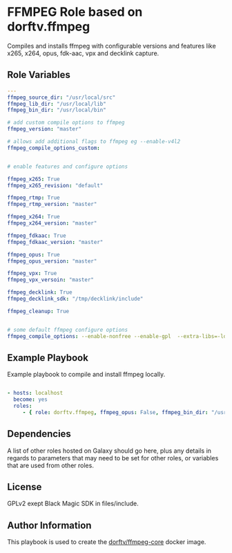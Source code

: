 FFMPEG Role based on  dorftv.ffmpeg
===================================

Compiles and installs ffmpeg with configurable versions and features like x265, x264, opus, fdk-aac, vpx and decklink capture.


Role Variables
--------------

```yml
---
ffmpeg_source_dir: "/usr/local/src"
ffmpeg_lib_dir: "/usr/local/lib"
ffmpeg_bin_dir: "/usr/local/bin"

# add custom compile options to ffmpeg
ffmpeg_version: "master"

# allows add additional flags to ffmpeg eg --enable-v4l2
ffmpeg_compile_options_custom:  


# enable features and configure options

ffmpeg_x265: True
ffmpeg_x265_revision: "default"

ffmpeg_rtmp: True
ffmpeg_rtmp_version: "master"

ffmpeg_x264: True
ffmpeg_x264_version: "master"

ffmpeg_fdkaac: True
ffmpeg_fdkaac_version: "master"

ffmpeg_opus: True
ffmpeg_opus_version: "master"

ffmpeg_vpx: True
ffmpeg_vpx_versoin: "master"

ffmpeg_decklink: True
ffmpeg_decklink_sdk: "/tmp/decklink/include"

ffmpeg_cleanup: True


# some default ffmpeg configure options
ffmpeg_compile_options: --enable-nonfree --enable-gpl  --extra-libs=-ldl --enable-libass --enable-libmp3lame --enable-libtheora --enable-libvorbis 

```



Example Playbook
----------------
Example playbook to compile and install ffmpeg locally.

```yml

- hosts: localhost
  become: yes
  roles:
     - { role: dorftv.ffmpeg, ffmpeg_opus: False, ffmpeg_bin_dir: "/usr/bin" }
```         
Dependencies
------------

A list of other roles hosted on Galaxy should go here, plus any details in regards to parameters that may need to be set for other roles, or variables that are used from other roles.         

License
-------

GPLv2
exept Black Magic SDK in files/include.

Author Information
------------------

This playbook is used to create the [dorftv/ffmpeg-core](https://hub.docker.com/r/dorftv/ffmpeg-core/) docker image.


